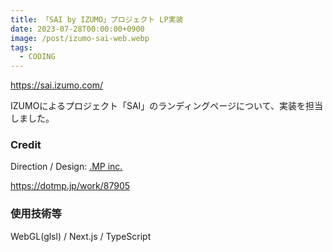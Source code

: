 ```yaml
---
title: 「SAI by IZUMO」プロジェクト LP実装
date: 2023-07-28T00:00:00+0900
image: /post/izumo-sai-web.webp
tags:
  - CODING
---
```


https://sai.izumo.com/

IZUMOによるプロジェクト「SAI」のランディングページについて、実装を担当しました。

### Credit

Direction / Design: [.MP inc.](https://dotmp.jp/)

https://dotmp.jp/work/87905

### 使用技術等

WebGL(glsl) / Next.js / TypeScript
